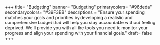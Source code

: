 +++
title= "Budgeting"
banner= "Budgeting"
primarycolors= "#96deda"
secondarycolors= "#39F3BB"
descriptions = "Ensure your spending matches your goals and priorities by developing a realistic and comprehensive budget that will help you stay accountable without feeling deprived. We'll provide you with all the tools you need to monitor your progress and align your spending with your financial goals."
draft= false
+++

